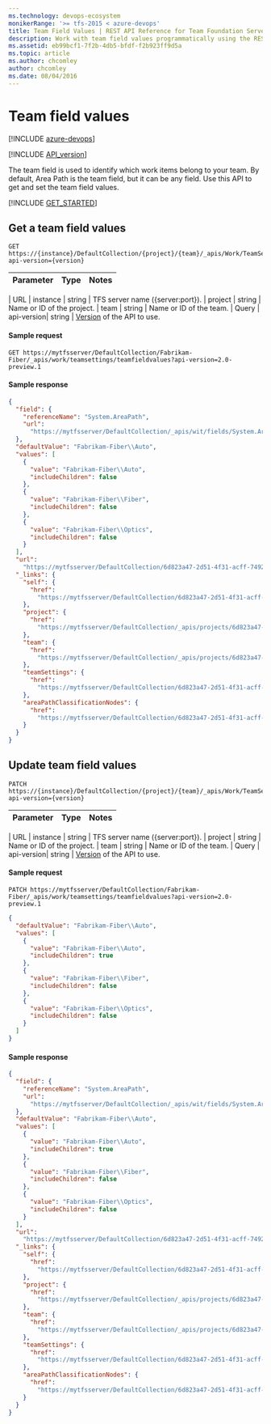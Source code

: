 ```yaml
---
ms.technology: devops-ecosystem
monikerRange: '>= tfs-2015 < azure-devops'
title: Team Field Values | REST API Reference for Team Foundation Server
description: Work with team field values programmatically using the REST APIs for Team Foundation Server.
ms.assetid: eb99bcf1-7f2b-4db5-bfdf-f2b923ff9d5a
ms.topic: article
ms.author: chcomley
author: chcomley
ms.date: 08/04/2016
---
```


# Team field values

[!INCLUDE [azure-devops](../_data/azure-devops-message.md)]

[!INCLUDE [API_version](../_data/version2-preview1.md)]

The team field is used to identify which work items belong to your team. By default, Area Path is the team field, but it can be any field. Use this API to get and set the team field values.

[!INCLUDE [GET_STARTED](../_data/get-started.md)]

## Get a team field values

<a id="GetTeamFieldValues"></a>

```no-highlight
GET https://{instance}/DefaultCollection/{project}/{team}/_apis/Work/TeamSettings/TeamFieldValues?api-version={version}
```

| Parameter | Type | Notes |
| :-------- | :--- | :---- |


| URL
| instance | string | TFS server name ({server:port}).
| project | string | Name or ID of the project.
| team | string | Name or ID of the team.
| Query
| api-version| string | [Version](../../concepts/rest-api-versioning.md) of the API to use.

#### Sample request

```
GET https://mytfsserver/DefaultCollection/Fabrikam-Fiber/_apis/work/teamsettings/teamfieldvalues?api-version=2.0-preview.1
```

#### Sample response

```json
{
  "field": {
    "referenceName": "System.AreaPath",
    "url":
      "https://mytfsserver/DefaultCollection/_apis/wit/fields/System.AreaPath"
  },
  "defaultValue": "Fabrikam-Fiber\\Auto",
  "values": [
    {
      "value": "Fabrikam-Fiber\\Auto",
      "includeChildren": false
    },
    {
      "value": "Fabrikam-Fiber\\Fiber",
      "includeChildren": false
    },
    {
      "value": "Fabrikam-Fiber\\Optics",
      "includeChildren": false
    }
  ],
  "url":
    "https://mytfsserver/DefaultCollection/6d823a47-2d51-4f31-acff-74927f88ee1e/748b18b6-4b3c-425a-bcae-ff9b3e703012/_apis/work/teamsettings/teamfieldvalues",
  "_links": {
    "self": {
      "href":
        "https://mytfsserver/DefaultCollection/6d823a47-2d51-4f31-acff-74927f88ee1e/748b18b6-4b3c-425a-bcae-ff9b3e703012/_apis/work/teamsettings/teamfieldvalues"
    },
    "project": {
      "href":
        "https://mytfsserver/DefaultCollection/_apis/projects/6d823a47-2d51-4f31-acff-74927f88ee1e"
    },
    "team": {
      "href":
        "https://mytfsserver/DefaultCollection/_apis/projects/6d823a47-2d51-4f31-acff-74927f88ee1e/teams/748b18b6-4b3c-425a-bcae-ff9b3e703012"
    },
    "teamSettings": {
      "href":
        "https://mytfsserver/DefaultCollection/6d823a47-2d51-4f31-acff-74927f88ee1e/748b18b6-4b3c-425a-bcae-ff9b3e703012/_apis/work/teamsettings"
    },
    "areaPathClassificationNodes": {
      "href":
        "https://mytfsserver/DefaultCollection/6d823a47-2d51-4f31-acff-74927f88ee1e/_apis/wit/classificationNodes/Areas"
    }
  }
}
```

## Update team field values

<a id="UpdateTeamFieldValues"></a>

```no-highlight
PATCH https://{instance}/DefaultCollection/{project}/{team}/_apis/Work/TeamSettings/TeamFieldValues?api-version={version}
```

| Parameter | Type | Notes |
| :-------- | :--- | :---- |


| URL
| instance | string | TFS server name ({server:port}).
| project | string | Name or ID of the project.
| team | string | Name or ID of the team.
| Query
| api-version| string | [Version](../../concepts/rest-api-versioning.md) of the API to use.

#### Sample request

```
PATCH https://mytfsserver/DefaultCollection/Fabrikam-Fiber/_apis/work/teamsettings/teamfieldvalues?api-version=2.0-preview.1
```

```json
{
  "defaultValue": "Fabrikam-Fiber\\Auto",
  "values": [
    {
      "value": "Fabrikam-Fiber\\Auto",
      "includeChildren": true
    },
    {
      "value": "Fabrikam-Fiber\\Fiber",
      "includeChildren": false
    },
    {
      "value": "Fabrikam-Fiber\\Optics",
      "includeChildren": false
    }
  ]
}
```

#### Sample response

```json
{
  "field": {
    "referenceName": "System.AreaPath",
    "url":
      "https://mytfsserver/DefaultCollection/_apis/wit/fields/System.AreaPath"
  },
  "defaultValue": "Fabrikam-Fiber\\Auto",
  "values": [
    {
      "value": "Fabrikam-Fiber\\Auto",
      "includeChildren": true
    },
    {
      "value": "Fabrikam-Fiber\\Fiber",
      "includeChildren": false
    },
    {
      "value": "Fabrikam-Fiber\\Optics",
      "includeChildren": false
    }
  ],
  "url":
    "https://mytfsserver/DefaultCollection/6d823a47-2d51-4f31-acff-74927f88ee1e/748b18b6-4b3c-425a-bcae-ff9b3e703012/_apis/work/teamsettings/teamfieldvalues",
  "_links": {
    "self": {
      "href":
        "https://mytfsserver/DefaultCollection/6d823a47-2d51-4f31-acff-74927f88ee1e/748b18b6-4b3c-425a-bcae-ff9b3e703012/_apis/work/teamsettings/teamfieldvalues"
    },
    "project": {
      "href":
        "https://mytfsserver/DefaultCollection/_apis/projects/6d823a47-2d51-4f31-acff-74927f88ee1e"
    },
    "team": {
      "href":
        "https://mytfsserver/DefaultCollection/_apis/projects/6d823a47-2d51-4f31-acff-74927f88ee1e/teams/748b18b6-4b3c-425a-bcae-ff9b3e703012"
    },
    "teamSettings": {
      "href":
        "https://mytfsserver/DefaultCollection/6d823a47-2d51-4f31-acff-74927f88ee1e/748b18b6-4b3c-425a-bcae-ff9b3e703012/_apis/work/teamsettings"
    },
    "areaPathClassificationNodes": {
      "href":
        "https://mytfsserver/DefaultCollection/6d823a47-2d51-4f31-acff-74927f88ee1e/_apis/wit/classificationNodes/Areas"
    }
  }
}
```

